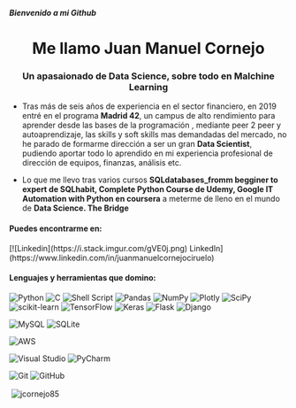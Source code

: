  ***Bienvenido a mi Github***

<h1 align="center">Me llamo Juan Manuel Cornejo</h1>
<h3 align="center">Un apasaionado de Data Science, sobre todo en Malchine Learning</h3>

- Tras más de seis años de experiencia en el sector financiero, en 2019 entré en el programa **Madrid 42**, un campus de alto rendimiento para aprender desde las bases de la programación , mediante peer 2 peer y autoaprendizaje, las skills y soft skills mas demandadas del mercado, no he parado de formarme dirección a ser un gran **Data Scientist**, pudiendo aportar todo lo aprendido en mi experiencia profesional de dirección de equipos, finanzas, análisis etc.

- Lo que me llevo tras varios cursos **SQLdatabases_fromm begginer to expert de SQLhabit, Complete Python Course de Udemy, Google IT Automation with Python en coursera** a meterme de lleno en el mundo de **Data Science. The Bridge**


<h4 align="left">Puedes encontrarme en:</h4><p align="left">  
[![Linkedin](https://i.stack.imgur.com/gVE0j.png) LinkedIn](https://www.linkedin.com/in/juanmanuelcornejociruelo)
&nbsp; 

<h4 align="left">Lenguajes y herramientas que domino:</h4>



![Python](https://img.shields.io/badge/python-3670A0?style=for-the-badge&logo=python&logoColor=ffdd54) ![C](https://img.shields.io/badge/c-%2300599C.svg?style=for-the-badge&logo=c&logoColor=white) ![Shell Script](https://img.shields.io/badge/shell_script-%23121011.svg?style=for-the-badge&logo=gnu-bash&logoColor=white)
![Pandas](https://img.shields.io/badge/pandas-%23150458.svg?style=for-the-badge&logo=pandas&logoColor=white) ![NumPy](https://img.shields.io/badge/numpy-%23013243.svg?style=for-the-badge&logo=numpy&logoColor=white) ![Plotly](https://img.shields.io/badge/Plotly-%233F4F75.svg?style=for-the-badge&logo=plotly&logoColor=white) ![SciPy](https://img.shields.io/badge/SciPy-%230C55A5.svg?style=for-the-badge&logo=scipy&logoColor=%white)
![scikit-learn](https://img.shields.io/badge/scikit--learn-%23F7931E.svg?style=for-the-badge&logo=scikit-learn&logoColor=white) ![TensorFlow](https://img.shields.io/badge/TensorFlow-%23FF6F00.svg?style=for-the-badge&logo=TensorFlow&logoColor=white) 	![Keras](https://img.shields.io/badge/Keras-%23D00000.svg?style=for-the-badge&logo=Keras&logoColor=white)
![Flask](https://img.shields.io/badge/flask-%23000.svg?style=for-the-badge&logo=flask&logoColor=white) 		![Django](https://img.shields.io/badge/django-%23092E20.svg?style=for-the-badge&logo=django&logoColor=white)

![MySQL](https://img.shields.io/badge/mysql-%2300f.svg?style=for-the-badge&logo=mysql&logoColor=white) 	![SQLite](https://img.shields.io/badge/sqlite-%2307405e.svg?style=for-the-badge&logo=sqlite&logoColor=white)

![AWS](https://img.shields.io/badge/AWS-%23FF9900.svg?style=for-the-badge&logo=amazon-aws&logoColor=white)

![Visual Studio](https://img.shields.io/badge/Visual%20Studio-5C2D91.svg?style=for-the-badge&logo=visual-studio&logoColor=white) ![PyCharm](https://img.shields.io/badge/pycharm-143?style=for-the-badge&logo=pycharm&logoColor=black&color=black&labelColor=green)

![Git](https://img.shields.io/badge/git-%23F05033.svg?style=for-the-badge&logo=git&logoColor=white) 	![GitHub](https://img.shields.io/badge/github-%23121011.svg?style=for-the-badge&logo=github&logoColor=white)
 
<p>&nbsp;<img align="center" src="https://github-readme-stats.vercel.app/api?username=jcornejo85&show_icons=true&locale=en" alt="jcornejo85" /></p>
